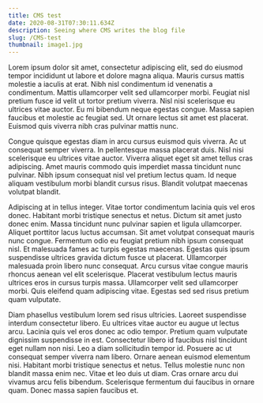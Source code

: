 ```yaml
---
title: CMS test
date: 2020-08-31T07:30:11.634Z
description: Seeing where CMS writes the blog file
slug: /CMS-test
thumbnail: image1.jpg
---
```

Lorem ipsum dolor sit amet, consectetur adipiscing elit, sed do eiusmod tempor incididunt ut labore et dolore magna aliqua. Mauris cursus mattis molestie a iaculis at erat. Nibh nisl condimentum id venenatis a condimentum. Mattis ullamcorper velit sed ullamcorper morbi. Feugiat nisl pretium fusce id velit ut tortor pretium viverra. Nisl nisi scelerisque eu ultrices vitae auctor. Eu mi bibendum neque egestas congue. Massa sapien faucibus et molestie ac feugiat sed. Ut ornare lectus sit amet est placerat. Euismod quis viverra nibh cras pulvinar mattis nunc.

 Congue quisque egestas diam in arcu cursus euismod quis viverra. Ac ut consequat semper viverra. In pellentesque massa placerat duis. Nisl nisi scelerisque eu ultrices vitae auctor. Viverra aliquet eget sit amet tellus cras adipiscing. Amet mauris commodo quis imperdiet massa tincidunt nunc pulvinar. Nibh ipsum consequat nisl vel pretium lectus quam. Id neque aliquam vestibulum morbi blandit cursus risus. Blandit volutpat maecenas volutpat blandit.

Adipiscing at in tellus integer. Vitae tortor condimentum lacinia quis vel eros donec. Habitant morbi tristique senectus et netus. Dictum sit amet justo donec enim. Massa tincidunt nunc pulvinar sapien et ligula ullamcorper. Aliquet porttitor lacus luctus accumsan. Sit amet volutpat consequat mauris nunc congue. Fermentum odio eu feugiat pretium nibh ipsum consequat nisl. Et malesuada fames ac turpis egestas maecenas. Egestas quis ipsum suspendisse ultrices gravida dictum fusce ut placerat. Ullamcorper malesuada proin libero nunc consequat. Arcu cursus vitae congue mauris rhoncus aenean vel elit scelerisque. Placerat vestibulum lectus mauris ultrices eros in cursus turpis massa. Ullamcorper velit sed ullamcorper morbi. Quis eleifend quam adipiscing vitae. Egestas sed sed risus pretium quam vulputate.

Diam phasellus vestibulum lorem sed risus ultricies. Laoreet suspendisse interdum consectetur libero. Eu ultrices vitae auctor eu augue ut lectus arcu. Lacinia quis vel eros donec ac odio tempor. Pretium quam vulputate dignissim suspendisse in est. Consectetur libero id faucibus nisl tincidunt eget nullam non nisi. Leo a diam sollicitudin tempor id. Posuere ac ut consequat semper viverra nam libero. Ornare aenean euismod elementum nisi. Habitant morbi tristique senectus et netus. Tellus molestie nunc non blandit massa enim nec. Vitae et leo duis ut diam. Cras ornare arcu dui vivamus arcu felis bibendum. Scelerisque fermentum dui faucibus in ornare quam. Donec massa sapien faucibus et.